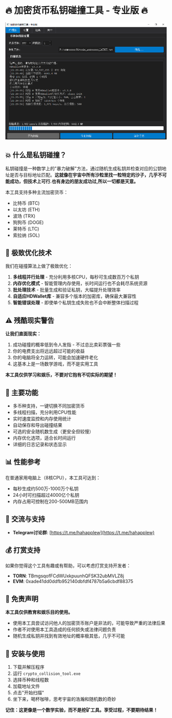 # 🔥 加密货币私钥碰撞工具 - 专业版 🔥

![主界面](screenshots/home.png)

## 💥 什么是私钥碰撞？

私钥碰撞是一种数学上的"暴力破解"方法，通过随机生成私钥并检查对应的公钥地址是否与目标地址匹配。**这就像在宇宙中所有沙粒里找一粒特定的沙子，几乎不可能成功，但技术上可行.也有身边的朋友成功过,所以一切都是天意。**

本工具支持多种主流加密货币：
- 比特币 (BTC)
- 以太坊 (ETH)
- 波场 (TRX)
- 狗狗币 (DOGE)
- 莱特币 (LTC)
- 索拉纳 (SOL)

## 🚀 极致优化技术

我们在碰撞算法上做了极致优化：

1. **多线程并行处理** - 充分利用多核CPU，每秒可生成数百万个私钥
2. **内存优化模式** - 智能管理内存使用，长时间运行也不会耗尽系统资源
3. **批处理技术** - 批量生成和验证私钥，大幅提升处理效率
4. **自适应HDWallet库** - 兼容多个版本的加密库，确保最大兼容性
5. **智能错误处理** - 即使单个私钥生成失败也不会中断整体扫描过程

## ⚠️ 残酷现实警告

**让我们直面现实：**

1. 成功碰撞的概率低到令人发指 - 不过总比卖彩票强一些
2. 你的电费支出将远远超过可能的收益
3. 你的电脑将全力运转，可能会加速硬件老化
4. 这基本上是一场数学游戏，而不是实用工具

**本工具仅供学习和娱乐，不要对它抱有不切实际的期望！**

## 🔧 主要功能

- 多币种支持，一键切换不同加密货币
- 多线程扫描，充分利用CPU性能
- 实时速度监控和内存使用统计
- 自动保存和导出碰撞结果
- 可选的安全随机数生成（更安全但较慢）
- 内存优化选项，适合长时间运行
- 详细的日志记录和状态显示

## 📊 性能参考

在普通家用电脑上（8核CPU），本工具可达到：
- 每秒生成约500万-1000万个私钥
- 24小时可扫描超过4000亿个私钥
- 内存占用可控制在200-500MB范围内

## 🔗 交流与支持

- **Telegram讨论群**: [https://t.me/hahapplew](https://t.me/hahapplew)

## 💰 打赏支持

如果你觉得这个工具有趣或有帮助，可以考虑打赏支持开发者：

- **TORN**: TBmgsqofFCdWUxkpuunhQFSK32ubMVLZ8j
- **EVM**: 0xade41dd0ddfb952140dbfdf4787b5a6cbdf88375

## 📝 免责声明

**本工具仅供教育和娱乐目的使用。**

- 使用本工具尝试访问他人的加密货币账户是非法的，可能导致严重的法律后果
- 作者不对使用本工具造成的任何损失或法律问题负责
- 随机生成私钥并找到有效地址的概率极其低，几乎不可能

## 🔄 安装与使用

1. 下载并解压程序
2. 运行 `crypto_collision_tool.exe`
3. 选择币种和线程数
4. 加载地址文件
5. 点击"开始扫描"
6. 坐下来，喝杯咖啡，思考宇宙的浩瀚和随机数的奇妙

**记住：这更像是一个数学实验，而不是挖矿工具。享受过程，不要期待结果！**
